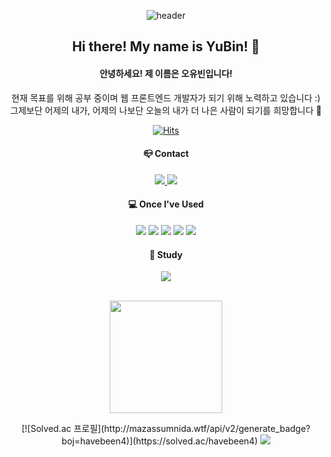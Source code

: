 
<div align="center"> 

![header](https://capsule-render.vercel.app/api?type=waving&color=timeGradient&text=Hello%20My%20World!&animation=twinkling&fontColor=ffffff&fontAlign=70&fontAlignY=43&fontSize=57&height=250)
## Hi there! My name is YuBin! 👋
#### 안녕하세요! 제 이름은 오유빈입니다!
현재 목표를 위해 공부 중이며 웹 프론트엔드 개발자가 되기 위해 노력하고 있습니다 :)
<br/>
그제보단 어제의 내가, 어제의 나보단 오늘의 내가 더 나은 사람이 되기를 희망합니다 🙂
<br/>

[![Hits](https://hits.seeyoufarm.com/api/count/incr/badge.svg?url=https%3A%2F%2Fgithub.com%2FHave-Been&count_bg=%2392B6FF&title_bg=%23397AFF&icon=github.svg&icon_color=%23E8E8E8&title=VISIT&edge_flat=false)](https://hits.seeyoufarm.com)



#### 📪 Contact
 <a href="mailto:havebeen4@naver.com">
   <img src="https://img.shields.io/badge/Naver-brightgreen?style=flat-square&logo=Naver&logoColor=white&link=havebeen4@naver.com"/>
</a>
 <a href="mailto:oyb0426@gmail.com">
   <img src="https://img.shields.io/badge/Gmail-d14836?style=flat-square&logo=Gmail&logoColor=white&link=oyb0426@gmail.com"/>
</a>
<br/>
  
#### 💻 Once I've Used
<!--javascript-->
<img src="https://img.shields.io/badge/JAVAScript-F7DF1E?style=for-the-badge&logo=javascript&logoColor=white">
<!--Html-->
<img src="https://img.shields.io/badge/HTML5-E34F26?style=for-the-badge&logo=Html5&logoColor=white">
<!--css-->
<img src="https://img.shields.io/badge/CSS-1572B6?style=for-the-badge&logo=css3&logoColor=white">
<!--C-->
<img src="https://img.shields.io/badge/C-A8B9CC?style=for-the-badge&logo=c&logoColor=white">
<!--C++-->
<img src="https://img.shields.io/badge/C++-00599C?style=for-the-badge&logo=cplusplus&logoColor=white">
<br/>
  
#### 📝 Study
<a href="https://velog.io/@havebeen4"><img src="https://img.shields.io/badge/Tech%20Blog-11B48A?style=flat-square&logo=Vimeo&logoColor=white&link=https://velog.io/@havebeen4"/></a>
<br/>
<br/>
<p>
  <img height="180em" src="https://github-readme-stats.vercel.app/api?username=havebeen&show_icons=true&include_all_commits=true&bg_color=fff5&title_color=2E64FE&text_color=151515">
</p>
[![Solved.ac 프로필](http://mazassumnida.wtf/api/v2/generate_badge?boj=havebeen4)](https://solved.ac/havebeen4)

<img src="https://capsule-render.vercel.app/api?type=waving&color=timeGradient&height=150&section=footer" />
</div>


